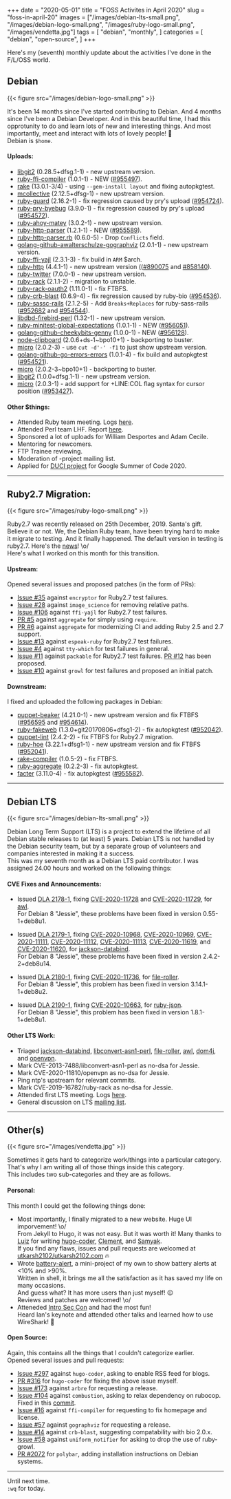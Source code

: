 +++
date = "2020-05-01"
title = "FOSS Activites in April 2020"
slug = "foss-in-april-20"
images = ["/images/debian-lts-small.png", "/images/debian-logo-small.png", "/images/ruby-logo-small.png", "/images/vendetta.jpg"]
tags = [
    "debian",
    "monthly",
]
categories = [
    "debian",
    "open-source",
]
+++

Here's my (seventh) monthly update about the activities I've done in the F/L/OSS world.

## Debian
{{< figure src="/images/debian-logo-small.png" >}}

It's been 14 months since I've started contributing to Debian.
And 4 months since I've been a Debian Developer. And in this beautiful time,
I had this opprotunity to do and learn lots of new and interesting things. And most
importantly, meet and interact with lots of lovely people! 💖  
Debian is `$home`.  

#### Uploads:

- [libgit2](https://tracker.debian.org/pkg/libgit2) (0.28.5+dfsg.1-1) - new upstream version.  
- [ruby-ffi-compiler](https://tracker.debian.org/pkg/ruby-ffi-compiler) (1.0.1-1) - NEW ([#955497](https://bugs.debian.org/#955497)).  
- [rake](https://tracker.debian.org/pkg/rake) (13.0.1-3/4) - using `--gem-install layout` and fixing autopkgtest.  
- [mcollective](https://tracker.debian.org/pkg/mcollective) (2.12.5+dfsg-1) - new upstream version.  
- [ruby-guard](https://tracker.debian.org/pkg/ruby-guard) (2.16.2-1) - fix regression caused by pry's upload ([#954724](https://bugs.debian.org/#954724)).  
- [ruby-pry-byebug](https://tracker.debian.org/pkg/ruby-pry-byebug) (3.9.0-1) - fix regression caused by pry's upload ([#954572](https://bugs.debian.org/#954572)).  
- [ruby-ahoy-matey](https://tracker.debian.org/pkg/ruby-ahoy-matey) (3.0.2-1) - new upstream version.  
- [ruby-http-parser](https://tracker.debian.org/pkg/ruby-http-parser) (1.2.1-1) - NEW ([#955589](https://bugs.debian.org/#955589)).  
- [ruby-http-parser.rb](https://tracker.debian.org/pkg/ruby-http-parser.rb) (0.6.0-5) - Drop `Conflicts` field.  
- [golang-github-awalterschulze-gographviz](https://tracker.debian.org/pkg/golang-github-awalterschulze-gographviz) (2.0.1-1) - new upstream version.  
- [ruby-ffi-yajl](https://tracker.debian.org/pkg/ruby-ffi-yajl) (2.3.1-3) - fix build in `ARM` $arch.  
- [ruby-http](https://tracker.debian.org/pkg/ruby-http) (4.4.1-1) - new upstream version (([#890075](https://bugs.debian.org/#890075) and [#858140](https://bugs.debian.org/#858140)).  
- [ruby-twitter](https://tracker.debian.org/pkg/ruby-twitter) (7.0.0-1) - new upstream version.  
- [ruby-rack](https://tracker.debian.org/pkg/ruby-rack) (2.1.1-2) - migration to unstable.  
- [ruby-rack-oauth2](https://tracker.debian.org/pkg/ruby-rack-oauth2) (1.11.0-1) - fix FTBFS.  
- [ruby-crb-blast](https://tracker.debian.org/pkg/ruby-crb-blast) (0.6.9-4) - fix regression caused by ruby-bio ([#954536](https://bugs.debian.org/#954536)).  
- [ruby-sassc-rails](https://tracker.debian.org/pkg/ruby-sassc-rails) (2.1.2-5) - Add `Breaks+Replaces` for ruby-sass-rails ([#952682](https://bugs.debian.org/#952682) and [#954544](https://bugs.debian.org/#954544)).  
- [libdbd-firebird-perl](https://tracker.debian.org/pkg/libdbd-firebird-perl) (1.32-1) - new upstream version.  
- [ruby-minitest-global-expectations](https://tracker.debian.org/pkg/ruby-minitest-global-expectations) (1.0.1-1) - NEW ([#956051](https://bugs.debian.org/#956051)).  
- [golang-github-cheekybits-genny](https://tracker.debian.org/pkg/golang-github-cheekybits-genny) (1.0.0-1) - NEW ([#956128](https://bugs.debian.org/#956128)).  
- [node-clipboard](https://tracker.debian.org/pkg/node-clipboard) (2.0.6+ds-1~bpo10+1) - backporting to buster.  
- [micro](https://tracker.debian.org/pkg/micro) (2.0.2-3) - use `cut -d'-' -f1` to just show upstream version.  
- [golang-github-go-errors-errors](https://tracker.debian.org/pkg/golang-github-go-errors-errors) (1.0.1-4) - fix build and autopkgtest ([#954521](https://bugs.debian.org/#954521)).  
- [micro](https://tracker.debian.org/pkg/micro) (2.0.2-3~bpo10+1) - backporting to buster.  
- [libgit2](https://tracker.debian.org/pkg/libgit2) (1.0.0+dfsg.1-1) - new upstream version.  
- [micro](https://tracker.debian.org/pkg/micro) (2.0.3-1) - add support for +LINE:COL flag syntax for cursor position ([#953427](https://bugs.debian.org/#953427)).  

#### Other $things:

- Attended Ruby team meeting. Logs [here](http://meetbot.debian.net/debian-ruby/2020/debian-ruby.2020-04-03-16.31.html).  
- Attended Perl team LHF. Report [here](https://lists.debian.org/debian-perl/2020/04/msg00014.html).  
- Sponsored a lot of uploads for William Desportes and Adam Cecile.  
- Mentoring for newcomers.  
- FTP Trainee reviewing.  
- Moderation of -project mailing list.  
- Applied for [DUCI project](https://wiki.debian.org/SummerOfCode2020/Projects/#SummerOfCode2020.2FApprovedProjects.2FUpstreamDownstreamCooperationInRuby.Upstream.2FDownstream_cooperation_in_Ruby) for Google Summer of Code 2020.  

---

## Ruby2.7 Migration:
{{< figure src="/images/ruby-logo-small.png" >}}

Ruby2.7 was recently released on 25th December, 2019. Santa's gift. Believe it or not.
We, the Debian Ruby team, have been trying hard to make it migrate to testing. And it finally happened.
The default version in testing is ruby2.7. Here's the [news](https://tracker.debian.org/news/1119524/ruby-defaults-1271-migrated-to-testing/)! \o/  
Here's what I worked on this month for this transition.  

#### Upstream:

Opened several issues and proposed patches (in the form of PRs):

- [Issue #35](https://github.com/attr-encrypted/encryptor/issues/35) against `encryptor` for Ruby2.7 test failures.  
- [Issue #28](https://github.com/seattlerb/image_science/issues/28) against `image_science` for removing relative paths.  
- [Issue #106](https://github.com/chef/ffi-yajl/issues/106) against `ffi-yajl` for Ruby2.7 test failures.  
- [PR #5](https://github.com/josephruscio/aggregate/pull/5) against `aggregate` for simply using `require`.  
- [PR #6](https://github.com/josephruscio/aggregate/pull/6) against `aggregate` for modernizing CI and adding Ruby 2.5 and 2.7 support.  
- [Issue #13](https://github.com/dejan/espeak-ruby/issues/13) against `espeak-ruby` for Ruby2.7 test failures.  
- [Issue #4](https://github.com/piotrmurach/tty-which/issues/4) against `tty-which` for test failures in general.  
- [Issue #11](https://github.com/marcandre/packable/issues/11) against `packable` for Ruby2.7 test failures. [PR #12](https://github.com/marcandre/packable/pull/12) has been proposed.  
- [Issue #10](https://github.com/tj/growl/issues/10) against `growl` for test failures and proposed an initial patch.  

#### Downstream:

I fixed and uploaded the following packages in Debian:

- [puppet-beaker](https://tracker.debian.org/pkg/puppet-beaker) (4.21.0-1) - new upstream version and fix FTBFS ([#956595](https://bugs.debian.org/#956595) and [#954614](https://bugs.debian.org/#954614)).  
- [ruby-fakeweb](https://tracker.debian.org/pkg/ruby-fakeweb) (1.3.0+git20170806+dfsg1-2) - fix autopkgtest ([#952042](https://bugs.debian.org/#952042)).  
- [puppet-lint](https://tracker.debian.org/pkg/puppet-lint) (2.4.2-2) - fix FTBFS for Ruby2.7 migration.  
- [ruby-hoe](https://tracker.debian.org/pkg/ruby-hoe) (3.22.1+dfsg1-1) - new upstream version and fix FTBFS ([#952041](https://bugs.debian.org/#952041)).  
- [rake-compiler](https://tracker.debian.org/pkg/rake-compiler) (1.0.5-2) - fix FTBFS.  
- [ruby-aggregate](https://tracker.debian.org/pkg/ruby-aggregate) (0.2.2-3) - fix autopkgtest.  
- [facter](https://tracker.debian.org/pkg/facter) (3.11.0-4) - fix autopkgtest ([#955582](https://bugs.debian.org/#955582)).  

---

## Debian LTS
{{< figure src="/images/debian-lts-small.png" >}}

Debian Long Term Support (LTS) is a project to extend the lifetime of all Debian stable releases
to (at least) 5 years. Debian LTS is not handled by the Debian security team, but by a separate group
of volunteers and companies interested in making it a success.  
This was my seventh month as a Debian LTS paid contributor. I was assigned 24.00 hours and worked on
the following things:  

#### CVE Fixes and Announcements:

- Issued [DLA 2178-1](https://lists.debian.org/debian-lts-announce/2020/04/msg00011.html), fixing [CVE-2020-11728](https://security-tracker.debian.org/tracker/CVE-2020-11728) and [CVE-2020-11729](https://security-tracker.debian.org/tracker/CVE-2020-11729), for [awl](https://tracker.debian.org/awl).  
  For Debian 8 "Jessie", these problems have been fixed in version 0.55-1+deb8u1.  

- Issued [DLA 2179-1](https://lists.debian.org/debian-lts-announce/2020/04/msg00012.html), fixing [CVE-2020-10968](https://security-tracker.debian.org/tracker/CVE-2020-10968), [CVE-2020-10969](https://security-tracker.debian.org/tracker/CVE-2020-10969), [CVE-2020-11111](https://security-tracker.debian.org/tracker/CVE-2020-11111),
  [CVE-2020-11112](https://security-tracker.debian.org/tracker/CVE-2020-11112), [CVE-2020-11113](https://security-tracker.debian.org/tracker/CVE-2020-11113), [CVE-2020-11619](https://security-tracker.debian.org/tracker/CVE-2020-11619), and [CVE-2020-11620](https://security-tracker.debian.org/tracker/CVE-2020-11620), for [jackson-databind](https://tracker.debian.org/jackson-databind).  
  For Debian 8 "Jessie", these problems have been fixed in version 2.4.2-2+deb8u14.  

- Issued [DLA 2180-1](https://lists.debian.org/debian-lts-announce/2020/04/msg00013.html), fixing [CVE-2020-11736](https://security-tracker.debian.org/tracker/CVE-2020-11736), for [file-roller](https://tracker.debian.org/file-roller).  
  For Debian 8 "Jessie", this problem has been fixed in version 3.14.1-1+deb8u2.  

- Issued [DLA 2190-1](https://lists.debian.org/debian-lts-announce/2020/04/msg00023.html), fixing [CVE-2020-10663](https://security-tracker.debian.org/tracker/CVE-2020-10663), for [ruby-json](https://tracker.debian.org/ruby-json).  
  For Debian 8 "Jessie", this problem has been fixed in version 1.8.1-1+deb8u1.  

#### Other LTS Work:

- Triaged [jackson-databind](https://tracker.debian.org/pkg/jackson-databind),
[libconvert-asn1-perl](https://tracker.debian.org/pkg/libconvert-asn1-perl),
[file-roller](https://tracker.debian.org/pkg/file-roller),
[awl](https://tracker.debian.org/pkg/awl),
[dom4j](https://tracker.debian.org/pkg/dom4j),
and [openvpn](https://tracker.debian.org/pkg/openvpn).  
- Mark CVE-2013-7488/libconvert-asn1-perl as no-dsa for Jessie.  
- Mark CVE-2020-11810/openvpn as no-dsa for Jessie.  
- Ping ntp's upstream for relevant commits.  
- Mark CVE-2019-16782/ruby-rack as no-dsa for Jessie.  
- Attended first LTS meeting. Logs [here](http://meetbot.debian.net/debian-lts/2020/debian-lts.2020-04-29-13.59.html).  
- General discussion on LTS [mailing list](https://lists.debian.org/debian-lts/2020/05/threads.html).  

---

## Other(s)
{{< figure src="/images/vendetta.jpg" >}}

Sometimes it gets hard to categorize work/things into a particular category.  
That's why I am writing all of those things inside this category.  
This includes two sub-categories and they are as follows.

#### Personal:

This month I could get the following things done:

- Most importantly, I finally migrated to a new website. Huge UI imporvement! \o/  
  From Jekyll to Hugo, it was not easy. But it was worth it! Many thanks to [Luiz](https://luizdepra.dev/) for writing [hugo-coder](https://github.com/luizdepra/hugo-coder/), [Clement](https://clementpannetier.dev/), and [Samyak](https://samyak-jn.tk/).  
  If you find any flaws, issues and pull requests are welcomed at [utkarsh2102/utkarsh2102.com](https://github.com/utkarsh2102/utkarsh2102.com) 🔥  
- Wrote [battery-alert](https://github.com/utkarsh2102/utsh/blob/master/battery-alert.sh), a mini-project of my own to show battery alerts at <10% and >90%.  
  Written in shell, it brings me all the satisfaction as it has saved my life on many occasions.  
  And guess what? It has more users than just myself! 😉  
  Reviews and patches are welcomed! \o/  
- Atteneded [Intro Sec Con](https://twitter.com/introseccon) and had the most fun!  
  Heard Ian's keynote and attended other talks and learned how to use WireShark! 🦈  

#### Open Source:

Again, this contains all the things that I couldn't categorize earlier.  
Opened several issues and pull requests:

- [Issue #297](https://github.com/luizdepra/hugo-coder/issues/297) against `hugo-coder`, asking to enable RSS feed for blogs.  
- [PR #316](https://github.com/luizdepra/hugo-coder/pull/316) for `hugo-coder` for fixing the above issue myself.  
- [Issue #173](https://github.com/activeadmin/arbre/issues/173) against `arbre` for requesting a release.  
- [Issue #104](https://github.com/pat/combustion/issues/104) against `combustion`, asking to relax dependency on rubocop. Fixed in this [commit](https://github.com/pat/combustion/commit/902df3252f9ae38a0f127b4ae086e0da4944b80f).  
- [Issue #16](https://github.com/ffi/ffi-compiler/issues/16) against `ffi-compiler` for requesting to fix homepage and license.  
- [Issue #57](https://github.com/awalterschulze/gographviz/issues/57) against `gographviz` for requesting a release.  
- [Issue #14](https://github.com/cboursnell/crb-blast/issues/14) against `crb-blast`, suggesting compatability with bio 2.0.x.  
- [Issue #58](https://github.com/flyerhzm/uniform_notifier/issues/58) against `uniform_notifier` for asking to drop the use of ruby-growl.  
- [PR #2072](https://github.com/polybar/polybar/pull/2072) for `polybar`, adding installation instructions on Debian systems.  

---

Until next time.  
`:wq` for today.
